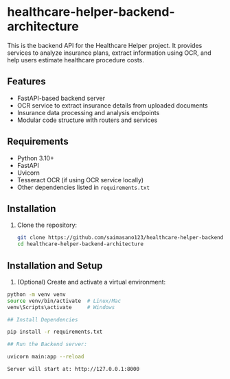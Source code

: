 # healthcare-helper-backend-architecture

This is the backend API for the Healthcare Helper project. It provides services to analyze insurance plans, extract information using OCR, and help users estimate healthcare procedure costs.

## Features

- FastAPI-based backend server
- OCR service to extract insurance details from uploaded documents
- Insurance data processing and analysis endpoints
- Modular code structure with routers and services

## Requirements

- Python 3.10+
- FastAPI
- Uvicorn
- Tesseract OCR (if using OCR service locally)
- Other dependencies listed in `requirements.txt`

## Installation

1. Clone the repository:

   ```bash
   git clone https://github.com/saimasano123/healthcare-helper-backend-architecture.git
   cd healthcare-helper-backend-architecture
   
## Installation and Setup

1. (Optional) Create and activate a virtual environment:

```bash
python -m venv venv
source venv/bin/activate  # Linux/Mac
venv\Scripts\activate     # Windows

## Install Dependencies

pip install -r requirements.txt

## Run the Backend server:

uvicorn main:app --reload

Server will start at: http://127.0.0.1:8000
